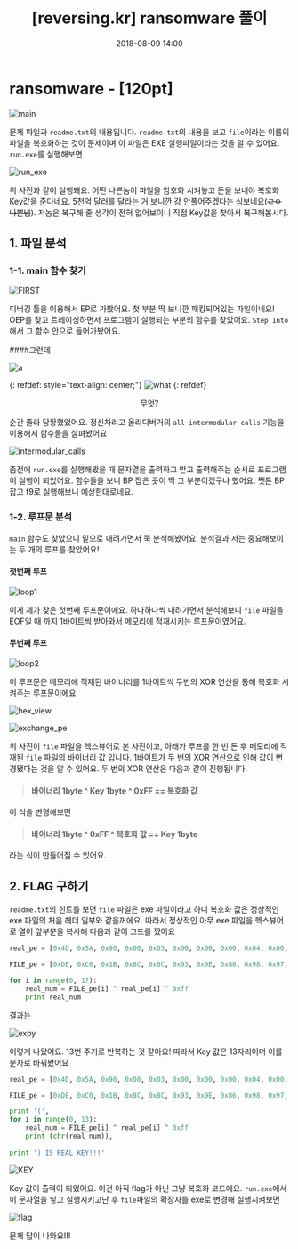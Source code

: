 ﻿---
layout: post
title: "[reversing.kr] ransomware 풀이"
date: 2018-08-09 14:00
categories: "[Rev]reversing.kr"
tags: "#UnKN0wn"
---

# ransomware - [120pt]

![main](/pic/reversing_kr/ransomware/main.png)

문제 파일과 `readme.txt`의 내용입니다. `readme.txt`의 내용을 보고 `file`이라는 이름의 파일을 복호화하는 것이 문제이며 이 파일은 EXE 실행파일이라는 것을 알 수 있어요. `run.exe`를 실행해보면

![run_exe](/pic/reversing_kr/ransomware/run_exe.png)

위 사진과 같이 실행돼요. 어떤 나쁜놈이 파일을 암호화 시켜놓고 돈을 보내야 복호화 Key값을 준다네요. 5천억 달러를 달라는 거 보니깐 걍 안풀어주겠다는 심보네요(~~ㄹㅇ 나쁜넘~~). 저놈은 복구해 줄 생각이 전혀 없어보이니 직접 Key값을 찾아서 복구해봅시다.

## 1. 파일 분석
### 1-1. main 함수 찾기

![FIRST](/pic/reversing_kr/ransomware/FIRST.png)

디버깅 툴을 이용해서 EP로 가봤어요. 첫 부분 딱 보니깐 패킹되어있는 파일이네요! OEP를 찾고 트레이싱하면서 프로그램이 실행되는 부분의 함수를 찾았어요. `Step Into`해서 그 함수 안으로 들어가봤어요.

####그런데

![a](/pic/reversing_kr/ransomware/a.png)

{: refdef: style="text-align: center;"}
![what](/pic/reversing_kr/ransomware/what.jpg)
{: refdef}

<center>무엇?</center>

순간 졸라 당황했었어요. 정신차리고 올리디버거의 `all intermodular calls` 기능을 이용해서 함수들을 살펴봤어요

![intermodular_calls](/pic/reversing_kr/ransomware/intermodular_calls.png)

좀전에 `run.exe`를 실행해봤을 때 문자열을 출력하고 받고 출력해주는 순서로 프로그램이 실행이 되었어요. 함수들을 보니 BP 잡은 곳이 딱 그 부분이겠구나 했어요. 쨋튼 BP 잡고 f9로 실행해보니 예상한대로네요.

### 1-2. 루프문 분석

`main` 함수도 찾았으니 밑으로 내려가면서 쭉 분석해봤어요. 분석결과 저는 중요해보이는 두 개의 루프를 찾았어요!

#### 첫번째 루프

![loop1](/pic/reversing_kr/ransomware/loop1.png)

이게 제가 찾은 첫번째 루프문이에요. 하나하나씩 내려가면서 분석해보니 `file` 파일을 EOF일 때 까지 1바이트씩 받아와서 메모리에 적재시키는 루프문이였어요.

#### 두번째 루프

![loop2](/pic/reversing_kr/ransomware/loop2.png)

이 루프문은 메모리에 적재된 바이너리를 1바이트씩 두번의 XOR 연산을 통해 복호화 시켜주는 루프문이에요

![hex_view](/pic/reversing_kr/ransomware/hex_view.png)

![exchange_pe](/pic/reversing_kr/ransomware/exchange_pe.png)

위 사진이 `file` 파일을 헥스뷰어로 본 사진이고, 아래가 루프를 한 번 돈 후 메모리에 적재된 `file` 파일의 바이너리 값 입니다. 1바이트가 두 번의 XOR 연산으로 인해 값이 변경됐다는 것을 알 수 있어요. 두 번의 XOR 연산은 다음과 같이 진행됩니다.

>#### 바이너리 1byte ^ Key 1byte ^ 0xFF == 복호화 값

이 식을 변형해보면

>#### 바이너리 1byte ^ 0xFF ^ 복호화 값 == Key 1byte

라는 식이 만들어질 수 있어요. 

## 2. FLAG 구하기

`readme.txt`의 힌트를 보면 `file` 파일은 exe 파일이라고 하니 복호화 값은 정상적인 exe 파일의 처음 헤더 일부와 같을꺼에요. 따라서 정상적인 아무 exe 파일을 헥스뷰어로 열어 앞부분을 복사해 다음과 같이 코드를 짰어요

```python
real_pe = [0x4D, 0x5A, 0x90, 0x00, 0x03, 0x00, 0x00, 0x00, 0x04, 0x00, 0x00, 0x00, 0xFF, 0xFF, 0x00, 0x00, 0xB8]

FILE_pe = [0xDE, 0xC0, 0x1B, 0x8C, 0x8C, 0x93, 0x9E, 0x86, 0x98, 0x97, 0x9A, 0x8C, 0x73, 0x6C, 0x9A, 0x8B, 0x34]

for i in range(0, 17):
	real_num = FILE_pe[i] ^ real_pe[i] ^ 0xff
	print real_num
```

결과는

![expy](/pic/reversing_kr/ransomware/expy.png)

이렇게 나왔어요. 13번 주기로 반복하는 것 같아요! 따라서 Key 값은 13자리이며 이를 문자로 바꿔봤어요

```python
real_pe = [0x4D, 0x5A, 0x90, 0x00, 0x03, 0x00, 0x00, 0x00, 0x04, 0x00, 0x00, 0x00, 0xFF, 0xFF, 0x00, 0x00, 0xB8]

FILE_pe = [0xDE, 0xC0, 0x1B, 0x8C, 0x8C, 0x93, 0x9E, 0x86, 0x98, 0x97, 0x9A, 0x8C, 0x73, 0x6C, 0x9A, 0x8B, 0x34]

print '(',
for i in range(0, 13):
	real_num = FILE_pe[i] ^ real_pe[i] ^ 0xff
	print (chr(real_num)),
	
print ') IS REAL KEY!!!'
```

![KEY](/pic/reversing_kr/ransomware/KEY.png)

Key 값이 출력이 되었어요. 이건 아직 flag가 아닌 그냥 복호화 코드에요. `run.exe`에서 이 문자열을 넣고 실행시키고난 후 `file`파일의 확장자를 exe로 변경해 실행시켜보면

![flag](/pic/reversing_kr/ransomware/flag.png)

문제 답이 나와요!!!
